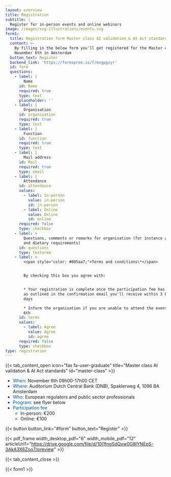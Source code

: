 ```yaml
---
layout: overview
title: Registration
subtitle: |
  Register for in-person events and online webinars
image: /images/svg-illustrations/events.svg
form1:
  title: Registration form Master class AI validation & AI Act standards
  content: >-
    By filling in the below form you'll get registered for the Master class on
    November 6th in Amsterdam
  button_text: Register
  backend_link: 'https://formspree.io/f/mvgpgzyr'
  id: form
  questions:
    - label: |
        Name
      id: Name
      required: true
      type: text
      placeholder: ''
    - label: |
        Organisation
      id: organisation
      required: true
      type: text
    - label: |
        Function
      id: function
      required: true
      type: text
    - label: |
        Mail address
      id: Mail
      required: true
      type: email
    - label: |
        Attendance
      id: attendance
      values:
        - label: In-person
          value: in-person
          id: in-person
        - label: Online
          value: Online
          id: online
      required: false
      type: checkbox
    - label: >
        Questions, comments or remarks for organisation (for instance allergens
        and dietary requirements)
      id: questions
      type: textarea
    - label: >
        <span style="color: #005aa7;">Terms and conditions\*</span>


        By checking this box you agree with:


        * Your registration is complete once the participation fee has been paid
        as outlined in the confirmation email you'll receive within 3 business
        days

        * Inform the organisation if you are unable to attend the event November
        6th
      id: terms
      values:
        - label: Agree
          value: Agree
          id: agree
      required: false
      type: checkbox
type: registration
---
```


{{< tab_content_open icon="fas fa-user-graduate" title="Master class AI validation & AI Act standards" id="master-class" >}}

* <span style="color: #005aa7;">When:</span> November 6th 09h00-17h00 CET
* <span style="color: #005aa7;">Where:</span> Auditorium Dutch Central Bank (DNB), Spaklerweg 4, 1096 BA Amsterdam
* <span style="color: #005aa7;">Who:</span> European regulators and public sector professionals
* <span style="color: #005aa7;">Program:</span> see flyer below
* <span style="color: #005aa7;">Participation fee</span>
  * In-person: €200
  * Online: €100

{{< button button_link="#form" button_text="Register" >}}

{{< pdf_frame width_desktop_pdf="6" width_mobile_pdf="12" articleUrl1="https://drive.google.com/file/d/10I1fngSdQxw0G8lYNEpS-3AkA3X6Zoo7/preview" >}}

{{< tab_content_close >}}

{{< form1 >}}
